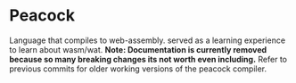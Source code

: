 # Peacock
Language that compiles to web-assembly. served as a learning experience to learn about wasm/wat.
**Note: Documentation is currently removed because so many breaking changes its not worth even including.**
Refer to previous commits for older working versions of the peacock compiler.

